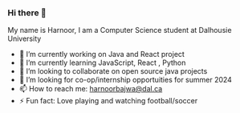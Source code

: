 ### Hi there 👋
My name is Harnoor, I am a Computer Science student at Dalhousie University

- 🔭 I’m currently working on Java and React project
- 🌱 I’m currently learning JavaScript, React , Python
- 👯 I’m looking to collaborate on open source java projects
- 🤔 I’m looking for co-op/internship opportuities for summer 2024
- 📫 How to reach me: harnoorbajwa@dal.ca
- ⚡ Fun fact: Love playing and watching football/soccer

